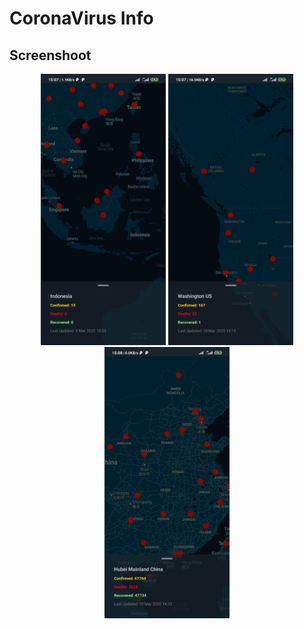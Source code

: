 # CoronaVirus Info

## Screenshoot
<div align="center">
    <img width="200" src="https://github.com/ihsaninh/covid-19-reactnative/blob/master/assets/ss1.jpg">   
    <img width="200" src="https://github.com/ihsaninh/covid-19-reactnative/blob/master/assets/ss2.jpg">  
    <img width="200" src="https://github.com/ihsaninh/covid-19-reactnative/blob/master/assets/ss3.jpg">
</div>
